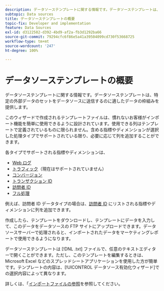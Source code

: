 ```yaml
---
description: データソーステンプレートに関する情報です。データソーステンプレートは、特定の外部データのセットをデータソースに送信するのに適したデータの枠組みを提供します。
subtopic: Data sources
title: データソーステンプレートの概要
topic-fix: Developer and implementation
feature: Data Sources
exl-id: d3122582-d392-4bd9-af2a-fb3d1292ba66
source-git-commit: 79294cfc6f86e5a41a39504099cd730f53668725
workflow-type: tm+mt
source-wordcount: '247'
ht-degree: 100%

---
```


# データソーステンプレートの概要

データソーステンプレートに関する情報です。データソーステンプレートは、特定の外部データのセットをデータソースに送信するのに適したデータの枠組みを提供します。

このウィザードで作成されるテンプレートファイルは、慣れないお客様がインポート機能を簡単に使用できるように設計されています。使用できる列はテンプレートで定義されているものに限られません。含める指標やディメンションが選択した処理タイプでサポートされている限り、必要に応じて列を追加することができます。

各タイプでサポートされる指標やディメンションは、

* [Web ログ](/help/import/c-data-sources/c-datasrc-types/datasrc-web-log.md)
* [トラフィック](/help/import/c-data-sources/c-datasrc-types/datasrc-traffic.md)（現在はサポートされていません）
* [コンバージョン](/help/import/c-data-sources/c-datasrc-types/datasrc-conversion.md)
* [トランザクション ID](/help/import/c-data-sources/c-datasrc-types/datasrc-transactionid.md)
* [訪問者 ID](/help/import/c-data-sources/c-datasrc-types/datasrc-visitorid.md)
* [フル処理](/help/import/c-data-sources/c-datasrc-types/datasrc-full-processing.md)

例えば、訪問者 ID データタイプの場合は、[訪問者 ID](/help/import/c-data-sources/c-datasrc-types/datasrc-visitorid.md) にリストされる指標やディメンションに列を追加できます。

作成したら、テンプレートをダウンロードし、テンプレートにデータを入力して、このデータをデータソースの FTP サイトにアップロードできます。データソースサーバーで処理されると、インポートされたデータをマーケティングレポートで使用できるようになります。

データソーステンプレートは [!DNL .txt] ファイルで、任意のテキストエディターで開くことができます。ただし、このテンプレートを編集するときは、Microsoft Excel などのスプレッドシートアプリケーションを使用した方が簡単です。テンプレートの内容は、[!UICONTROL データソース有効化ウィザード]での選択内容によって異なります。

詳しくは、「[インポートファイルの参照](/help/import/c-data-sources/datasrc-template/datasrc-import-file-reference.md)を参照してください。
